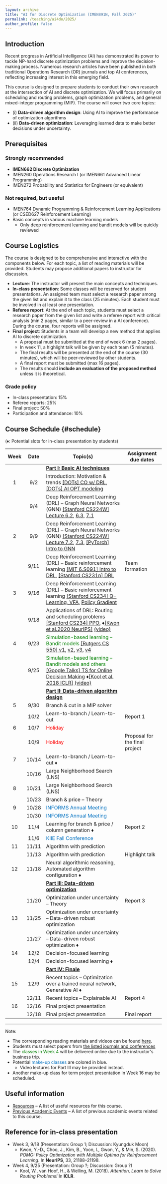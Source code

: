 ```yaml
---
layout: archive
title: "AI for Discrete Optimization (IMEN891N, Fall 2025)"
permalink: /teaching/ai4do/2025/
author_profile: false
---
```

## Introduction

Recent progress in Artificial Intelligence (AI) has demonstrated its power to tackle NP-hard discrete optimization problems and improve the decision-making process. Numerous research articles have been published in both traditional Operations Research (OR) journals and top AI conferences, reflecting increasing interest in this emerging field.

This course is designed to prepare students to conduct their own research at the intersection of AI and discrete optimization. We will focus primarily on scheduling and routing problems, graph optimization problems, and general mixed-integer programming (MIP). The course will cover two core topics:

* (i) **Data-driven algorithm design**: Using AI to improve the performance of optimization algorithms
* (ii) **Data-driven optimization**: Leveraging learned data to make better decisions under uncertainty.

## Prerequisites

### Strongly recommended

* **IMEN662 Discrete Optimization**
* IMEN260 Operations Research I (or IMEN661 Advanced Linear Programming)
* IMEN272 Probability and Statistics for Engineers (or equivalent)

### Not required, but useful

* IMEN764 Dynamic Programming & Reinforcement Learning Applications (or CSED627 Reinforcement Learning)
* Basic concepts in various machine learning models
  * Only deep reinforcement learning and bandit models will be quickly reviewed

## Course Logistics

The course is designed to be comprehensive and interactive with the components below. For each topic, a list of reading materials will be provided. Students may propose additional papers to instructor for discussion.

* **Lecture**: The instructor will present the main concepts and techniques.
* **In-class presentation**: Some classes will be reserved for student presentations. An assigned team must select a research paper among the given list and explain it to the class (25 minutes). Each student must be involved in at least one presentation.
* **Referee report**: At the end of each topic, students must select a research paper from the given list and write a referee report with critical analysis (min 2 pages, similar to a peer-review in a AI conference). During the course, four reports will be assigned.
  <!-- * See the [writing guidelines](/teaching/ai4do/2025/writing-guideline) -->
* **Final project**: Students in a team will develop a new method that applies AI to discrete optimization.
  * A proposal must be submitted at the end of week 6 (max 2 pages).
  * In week 11, a highlight talk will be given by each team (5 minutes).
  * The final results will be presented at the end of the course (30 minutes), which will be peer-reviewed by other students.
  * A final report must be submitted (max 16 pages).
  * The results should **include an evaluation of the proposed method** unless it is theoretical.

### Grade policy

* In-class presentation: 15%
* Referee reports: 25%
* Final project: 50%
* Participation and attendance: 10%

## Course Schedule {#schedule}

(♦: Potential slots for in-class presentation by students)

| Week  | Date  | Topic(s)                                                                                                                                                                                                                                                                           | Assignment due dates           |
| :---: | :---: | ---------------------------------------------------------------------------------------------------------------------------------------------------------------------------------------------------------------------------------------------------------------------------------- | ------------------------------ |
|       |       | [**Part I: Basic AI techniques**](/teaching/ai4do/2025/reading-list#part-1)                                                                                                                                                                                                        |                                |
|   1   |  9/2  | Introduction: Motivation & trends [[DOTs] CO w/ DRL](https://www.youtube.com/watch?v=bi16pVVW52U), [[DOTs] AI OPT modeling](https://www.youtube.com/watch?v=_vN3pwB-PKI)                                                                                                           |                                |
|       |  9/4  | Deep Reinforcement Learning (DRL) – Graph Neural Networks (GNN) [[Stanford CS224W] Lecture 6.2](https://www.youtube.com/watch?v=tutlI9YzJ2g), [6.3](https://www.youtube.com/watch?v=MH4yvtgAR-4), [7.1](https://www.youtube.com/watch?v=RU9uTa_-ZOw)                               |                                |
|   2   |  9/9  | Deep Reinforcement Learning (DRL) – Graph Neural Networks (GNN) [[Stanford CS224W] Lecture 7.2](https://youtu.be/247Mkqj_wRM), [7.3](https://www.youtube.com/watch?v=ew1cnUjRgl4), [[PyTorch] Intro to GNN](https://www.youtube.com/watch?v=8owQBFAHw7E)                           |
|       | 9/11  | Deep Reinforcement Learning (DRL) – Basic reinforcement learning [[MIT 6.S091] Intro to DRL](https://www.youtube.com/watch?v=zR11FLZ-O9M), [[Stanford CS231n] DRL](https://www.youtube.com/watch?v=lvoHnicueoE)                                                                                                                                                                                                                   | Team formation                 |
|   3   | 9/16  | Deep Reinforcement Learning (DRL) – Basic reinforcement learning [[Stanford CS234] Q-Learning, VFA](https://www.youtube.com/watch?v=b_wvosA70f8), [Policy Gradient](https://www.youtube.com/watch?v=L6OVEmV3NcE)                                                                                                                                                    |                                |
|       | 9/18  | Applications of DRL: Routing and scheduling problems [[Stanford CS234] PPO](https://www.youtube.com/watch?v=b_wvosA70f8), ♦[[Kwon et al.2020 NeurIPS]](#paper-kwon-2020-pomo) [(video)](https://www.youtube.com/watch?v=nGc1MVNRvjE)                                                                                                                                                                                                                             |                                |
|   4   | 9/23  | <span style="color:green;">Simulation-based learning – Bandit models</span> [[Rutgers CS 550] v1](https://www.youtube.com/watch?v=dToYm34TIk4), [v2](https://www.youtube.com/watch?v=9ZwE078mbaU), [v3](https://www.youtube.com/watch?v=7hmzDzpbFsE), [v4](https://www.youtube.com/watch?v=ZIonygoiNVM)                                                                                                                                                                                                      |                                |
|       | 9/25  | <span style="color:green;">Simulation-based learning – Bandit models and others</span> [[Google Talks] TS for Online Decision Making](https://www.youtube.com/watch?v=o6HBIGzQfJs) ♦[[Kool et al. 2018 ICLR]](#paper-kool-2018) [(video)](https://www.youtube.com/watch?v=nqAubq2K_Ug)                                                                                                                                                                                             |                                |
|       |       | [**Part II: Data-driven algorithm design**](/teaching/ai4do/2025/reading-list#part-2)                                                                                                                                                                                              |                                |
|   5   | 9/30  | Branch & cut in a MIP solver                                                                                                                                                                                                                                                       |                                |
|       | 10/2  | Learn-to-branch / Learn-to-cut                                                                                                                                                                                                                                                     | Report 1                       |
|   6   | 10/7  | <span style="color:red;">Holiday</span>                                                                                                                                                                                                                                            |                                |
|       | 10/9  | <span style="color:red;">Holiday</span>                                                                                                                                                                                                                                            | Proposal for the final project |
|   7   | 10/14 | Learn-to-branch / Learn-to-cut  ♦                                                                                                                                                                                                                                                  |                                |
|       | 10/16 | Large Neighborhood Search (LNS)                                                                                                                                                                                                                                                    |                                |
|   8   | 10/21 | Large Neighborhood Search (LNS)                                                                                                                                                                                                                                                    |                                |
|       | 10/23 | Branch & price – Theory                                                                                                                                                                                                                                                            |                                |
|   9   | 10/28 | <span style="color:rgb(0, 112, 192);"> INFORMS Annual Meeting  </span>                                                                                                                                                                                                             |                                |
|       | 10/30 | <span style="color:rgb(0, 112, 192);"> INFORMS Annual Meeting  </span>                                                                                                                                                                                                             |                                |
|  10   | 11/4  | Learning for branch & price / column generation  ♦                                                                                                                                                                                                                                 | Report 2                       |
|       | 11/6  | <span style="color:rgb(0, 112, 192);"> KIIE Fall Conference  </span>                                                                                                                                                                                                               |                                |
|  11   | 11/11 | Algorithm with prediction                                                                                                                                                                                                                                                          |                                |
|       | 11/13 | Algorithm with prediction                                                                                                                                                                                                                                                          | Highlight talk                 |
|  12   | 11/18 | Neural algorithmic reasoning, Automated algorithm configuration  ♦                                                                                                                                                                                                                 |                                |
|       |       | [**Part III: Data-driven optimization**](/teaching/ai4do/2025/reading-list#part-3)                                                                                                                                                                                                 |                                |
|       | 11/20 | Optimization under uncertainty – Theory                                                                                                                                                                                                                                            | Report 3                       |
|  13   | 11/25 | Optimization under uncertainty – Data-driven robust optimization                                                                                                                                                                                                                   |                                |
|       | 11/27 | Optimization under uncertainty – Data-driven robust optimization  ♦                                                                                                                                                                                                                |                                |
|  14   | 12/2  | Decision-focused learning                                                                                                                                                                                                                                                          |                                |
|       | 12/4  | Decision-focused learning  ♦                                                                                                                                                                                                                                                       |                                |
|       |       | [**Part IV: Finale**](/teaching/ai4do/2025/reading-list#part-4)                                                                                                                                                                                                                    |                                |
|  15   | 12/9  | Recent topics – Optimization over a trained neural network, Generative AI  ♦                                                                                                                                                                                                       |                                |
|       | 12/11 | Recent topics – Explainable AI                                                                                                                                                                                                                                                     | Report 4                       |
|  16   | 12/16 | Final project presentation                                                                                                                                                                                                                                                         |                                |
|       | 12/18 | Final project presentation                                                                                                                                                                                                                                                         | Final report                   |

---

Note:

* The corresponding reading materials and videos can be found [here](/teaching/ai4do/2025/reading-list).
* Students must select papers from [the listed journals and conferences](/teaching/ai4do/2025/journal-list)
* The <span style="color:green;">classes in Week 4</span> will be delivered online due to the instructor's business trip.
* Potential <span style="color:rgb(0, 112, 192);">make-up classes</span> are colored in blue.
  * Video lectures for Part III may be provided instead.
* Another make-up class for term project presentation in Week 16 may be scheduled.

## Useful information

* [Resources](/teaching/ai4do/2025/resources) – A list of useful resources for this course.
* [Previous Academic Events](/teaching/ai4do/2025/previous-academic-events) – A list of previous academic events related to this course.

## Reference for in-class presentation

- Week 3, 9/18 (Presentation: Group 1; Discussion: Kyungduk Moon)
  - <a id="paper-kwon-2020-pomo"></a>Kwon, Y.-D., Choo, J., Kim, B., Yoon, I., Gwon, Y., & Min, S. (2020). *POMO: Policy Optimization with Multiple Optima for Reinforcement Learning*. In **NeurIPS**, 33, 21188–21198.
- Week 4, 9/25 (Presentation: Group ?; Discussion: Group ?)
  - <a id="paper-kool-2018"></a>Kool, W., van Hoof, H., & Welling, M. (2018). *Attention, Learn to Solve Routing Problems!* In **ICLR**.
